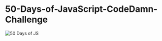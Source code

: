 # 50-Days-of-JavaScript-CodeDamn-Challenge

![50 Days of JS](https://github.com/RohanShrivastava08/50-Days-of-JavaScript-CodeDamn-Challenge/assets/94133270/4e892aca-bbc8-4492-afa5-47d8a16b7af1)
